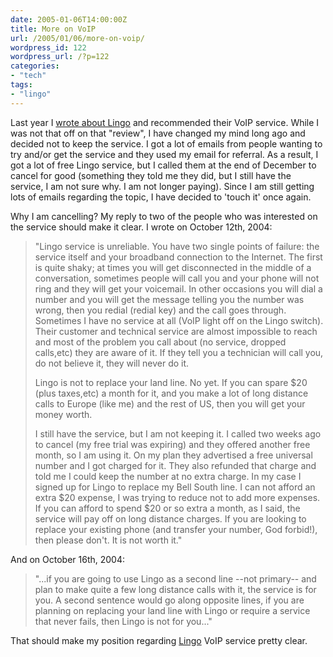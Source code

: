 ```yaml
---
date: 2005-01-06T14:00:00Z
title: More on VoIP
url: /2005/01/06/more-on-voip/
wordpress_id: 122
wordpress_url: /?p=122
categories:
- "tech"
tags:
- "lingo"
---
```


Last year I <a href="/2004/08/21/more-on-lingo/">wrote about Lingo</a> and recommended their VoIP service. While I was not that off on that "review", I have changed my mind long ago and decided not to keep the service. I got a lot of emails from people wanting to try and/or get the service and they used my email for referral. As a result, I got a lot of free Lingo service, but I called them at the end of December to cancel for good (something they told me they did, but I still have the service, I am not sure why. I am not longer paying). Since I am still getting lots of emails regarding the topic, I have decided to 'touch it' once again.

Why I am cancelling? My reply to two of the people who was interested on the service should make it clear. I wrote on October 12th, 2004:

> "Lingo service is unreliable. You have two single points of failure: the service itself and your broadband connection to the Internet. The first is quite shaky; at times you will get disconnected in the middle of a conversation, sometimes people will call you and your phone will not ring and they will get your voicemail. In other occasions you will dial a number and you will get the message telling you the number was wrong, then you redial (redial key) and the call goes through. Sometimes I have no service at all (VoIP light off on the Lingo switch). Their customer and technical service are almost impossible to reach and most of the problem you call about (no service, dropped calls,etc) they are aware of it. If they tell you a technician will call you, do not believe it, they will never do it.
> 
> Lingo is not to replace your land line. No yet. If you can spare $20 (plus taxes,etc) a month for it, and you make a lot of long distance calls to Europe (like me) and the rest of US, then you will get your money worth.
> 
> I still have the service, but I am not keeping it. I called two weeks ago to cancel (my free trial was expiring) and they offered another free month, so I am using it. On my plan they advertised a free universal number and I  got charged for it. They also refunded that charge and told me I could keep the number at no extra charge. In my case I signed up for Lingo to replace my Bell South line. I can not afford an extra $20 expense, I was trying to reduce not to add more expenses. If you can afford to spend $20 or so extra a month, as I said, the service will pay off on long distance charges. If you are looking to replace your existing phone (and transfer your number, God forbid!), then please don't. It is not worth it."

And on October 16th, 2004:

> "...if you are going to use Lingo as a second line --not primary-- and plan to make quite a few long distance calls with it, the service is for you. A second sentence would go along opposite lines, if you are planning on replacing your land line with Lingo or require a service that never fails, then Lingo is not for you..."

That should make my position regarding <a href="http://www.lingo.com/">Lingo</a> VoIP service pretty clear.

